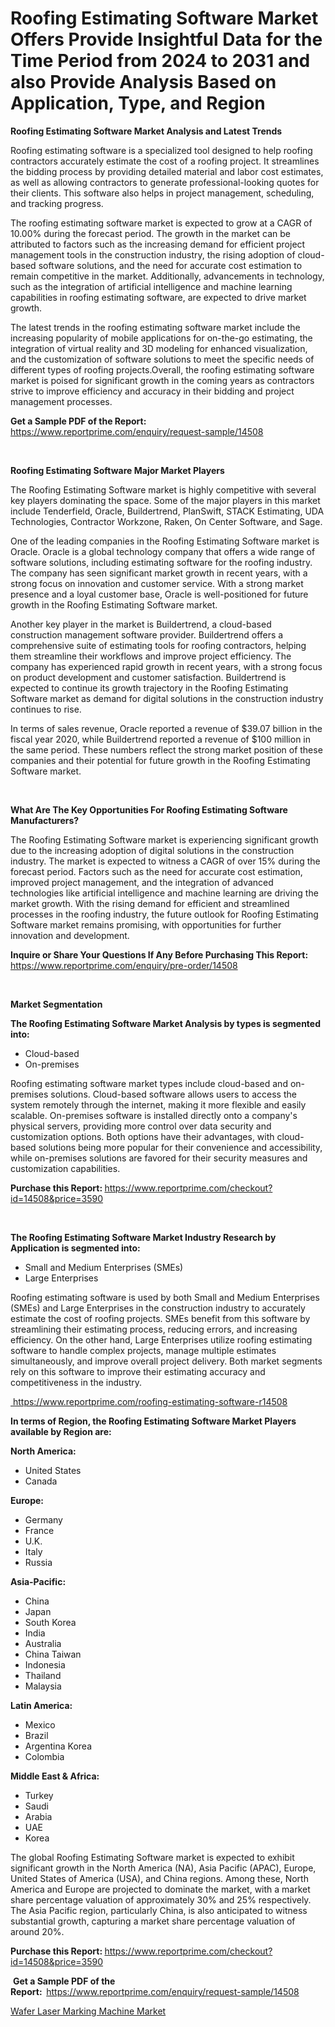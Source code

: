 <p><h1>Roofing Estimating Software Market Offers Provide Insightful Data for the Time Period from 2024 to 2031 and also Provide Analysis Based on Application, Type, and Region</h1></p><p><strong>Roofing Estimating Software Market Analysis and Latest Trends</strong></p>
<p><p>Roofing estimating software is a specialized tool designed to help roofing contractors accurately estimate the cost of a roofing project. It streamlines the bidding process by providing detailed material and labor cost estimates, as well as allowing contractors to generate professional-looking quotes for their clients. This software also helps in project management, scheduling, and tracking progress.</p><p>The roofing estimating software market is expected to grow at a CAGR of 10.00% during the forecast period. The growth in the market can be attributed to factors such as the increasing demand for efficient project management tools in the construction industry, the rising adoption of cloud-based software solutions, and the need for accurate cost estimation to remain competitive in the market. Additionally, advancements in technology, such as the integration of artificial intelligence and machine learning capabilities in roofing estimating software, are expected to drive market growth.</p><p>The latest trends in the roofing estimating software market include the increasing popularity of mobile applications for on-the-go estimating, the integration of virtual reality and 3D modeling for enhanced visualization, and the customization of software solutions to meet the specific needs of different types of roofing projects.Overall, the roofing estimating software market is poised for significant growth in the coming years as contractors strive to improve efficiency and accuracy in their bidding and project management processes.</p></p>
<p><strong>Get a Sample PDF of the Report:&nbsp;</strong> <a href="https://www.reportprime.com/enquiry/request-sample/14508">https://www.reportprime.com/enquiry/request-sample/14508</a></p>
<p>&nbsp;</p>
<p><strong>Roofing Estimating Software Major Market Players</strong></p>
<p><p>The Roofing Estimating Software market is highly competitive with several key players dominating the space. Some of the major players in this market include Tenderfield, Oracle, Buildertrend, PlanSwift, STACK Estimating, UDA Technologies, Contractor Workzone, Raken, On Center Software, and Sage.</p><p>One of the leading companies in the Roofing Estimating Software market is Oracle. Oracle is a global technology company that offers a wide range of software solutions, including estimating software for the roofing industry. The company has seen significant market growth in recent years, with a strong focus on innovation and customer service. With a strong market presence and a loyal customer base, Oracle is well-positioned for future growth in the Roofing Estimating Software market.</p><p>Another key player in the market is Buildertrend, a cloud-based construction management software provider. Buildertrend offers a comprehensive suite of estimating tools for roofing contractors, helping them streamline their workflows and improve project efficiency. The company has experienced rapid growth in recent years, with a strong focus on product development and customer satisfaction. Buildertrend is expected to continue its growth trajectory in the Roofing Estimating Software market as demand for digital solutions in the construction industry continues to rise.</p><p>In terms of sales revenue, Oracle reported a revenue of $39.07 billion in the fiscal year 2020, while Buildertrend reported a revenue of $100 million in the same period. These numbers reflect the strong market position of these companies and their potential for future growth in the Roofing Estimating Software market.</p></p>
<p>&nbsp;</p>
<p><strong>What Are The Key Opportunities For Roofing Estimating Software Manufacturers?</strong></p>
<p><p>The Roofing Estimating Software market is experiencing significant growth due to the increasing adoption of digital solutions in the construction industry. The market is expected to witness a CAGR of over 15% during the forecast period. Factors such as the need for accurate cost estimation, improved project management, and the integration of advanced technologies like artificial intelligence and machine learning are driving the market growth. With the rising demand for efficient and streamlined processes in the roofing industry, the future outlook for Roofing Estimating Software market remains promising, with opportunities for further innovation and development.</p></p>
<p><strong>Inquire or Share Your Questions If Any Before Purchasing This Report:</strong> <a href="https://www.reportprime.com/enquiry/pre-order/14508">https://www.reportprime.com/enquiry/pre-order/14508</a></p>
<p>&nbsp;</p>
<p><strong>Market Segmentation</strong></p>
<p><strong>The Roofing Estimating Software Market Analysis by types is segmented into:</strong></p>
<p><ul><li>Cloud-based</li><li>On-premises</li></ul></p>
<p><p>Roofing estimating software market types include cloud-based and on-premises solutions. Cloud-based software allows users to access the system remotely through the internet, making it more flexible and easily scalable. On-premises software is installed directly onto a company's physical servers, providing more control over data security and customization options. Both options have their advantages, with cloud-based solutions being more popular for their convenience and accessibility, while on-premises solutions are favored for their security measures and customization capabilities.</p></p>
<p><strong>Purchase this Report:&nbsp;</strong><a href="https://www.reportprime.com/checkout?id=14508&price=3590">https://www.reportprime.com/checkout?id=14508&price=3590</a></p>
<p>&nbsp;</p>
<p><strong>The Roofing Estimating Software Market Industry Research by Application is segmented into:</strong></p>
<p><ul><li>Small and Medium Enterprises (SMEs)</li><li>Large Enterprises</li></ul></p>
<p><p>Roofing estimating software is used by both Small and Medium Enterprises (SMEs) and Large Enterprises in the construction industry to accurately estimate the cost of roofing projects. SMEs benefit from this software by streamlining their estimating process, reducing errors, and increasing efficiency. On the other hand, Large Enterprises utilize roofing estimating software to handle complex projects, manage multiple estimates simultaneously, and improve overall project delivery. Both market segments rely on this software to improve their estimating accuracy and competitiveness in the industry.</p></p>
<p><a href="https://www.reportprime.com/roofing-estimating-software-r14508">&nbsp;https://www.reportprime.com/roofing-estimating-software-r14508</a></p>
<p><strong>In terms of Region, the Roofing Estimating Software Market Players available by Region are:</strong></p>
<p>
    <p> <strong> North America: </strong>
        <ul>
            <li>United States</li>
            <li>Canada</li>
        </ul>
        </p> 
    <p> <strong> Europe: </strong>
        <ul>
            <li>Germany</li>
            <li>France</li>
            <li>U.K.</li>
            <li>Italy</li>
            <li>Russia</li>
        </ul>
        </p> 
    <p> <strong> Asia-Pacific: </strong>
        <ul>
            <li>China</li>
            <li>Japan</li>
            <li>South Korea</li>
            <li>India</li>
            <li>Australia</li>
            <li>China Taiwan</li>
            <li>Indonesia</li>
            <li>Thailand</li>
            <li>Malaysia</li>
        </ul>
        </p> 
    <p> <strong> Latin America: </strong>
        <ul>
            <li>Mexico</li>
            <li>Brazil</li>
            <li>Argentina Korea</li>
            <li>Colombia</li>
        </ul>
        </p> 
    <p> <strong> Middle East & Africa: </strong>
        <ul>
            <li>Turkey</li>
            <li>Saudi</li>
            <li>Arabia</li>
            <li>UAE</li>
            <li>Korea</li>
        </ul>
    </p>
    </p>
<p><p>The global Roofing Estimating Software market is expected to exhibit significant growth in the North America (NA), Asia Pacific (APAC), Europe, United States of America (USA), and China regions. Among these, North America and Europe are projected to dominate the market, with a market share percentage valuation of approximately 30% and 25% respectively. The Asia Pacific region, particularly China, is also anticipated to witness substantial growth, capturing a market share percentage valuation of around 20%.</p></p>
<p><strong>Purchase this Report: </strong><a href="https://www.reportprime.com/checkout?id=14508&price=3590">https://www.reportprime.com/checkout?id=14508&price=3590</a></p>
<p>&nbsp;<strong>Get a Sample PDF of the Report:&nbsp;&nbsp;</strong><a href="https://www.reportprime.com/enquiry/request-sample/14508">https://www.reportprime.com/enquiry/request-sample/14508</a></p>
<p><strong></strong></p>
<p><p><a href="https://full-wildebeest-80b.notion.site/Wafer-Laser-Marking-Machine-Market-Comprehensive-Assessment-by-Type-Application-and-Geography-904034b8f2924a91b7150d8e40489bfd">Wafer Laser Marking Machine Market</a></p></p>